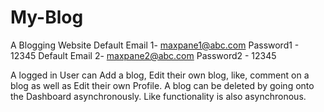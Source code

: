 # My-Blog
A Blogging Website
Default Email 1- maxpane1@abc.com Password1 - 12345
Default Email 2- maxpane2@abc.com Password2 - 12345


A logged in User can Add a blog, Edit their own blog, like, comment on a blog as well as Edit their own Profile.
A blog can be deleted by going onto the Dashboard asynchronously.
Like functionality is also asynchronous.
